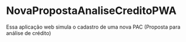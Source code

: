 # NovaPropostaAnaliseCreditoPWA
Essa aplicação web simula o cadastro de uma nova PAC (Proposta para análise de crédito)
